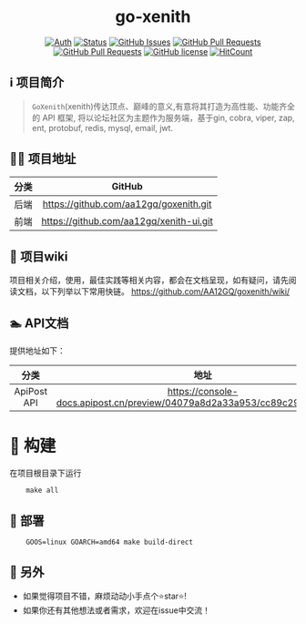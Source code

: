 <h1 align="center">go-xenith</h1>

<div align="center">

[![Auth](https://img.shields.io/badge/Auth-aa12gq-ff69b4)](https://github.com/aa12gq)
[![Status](https://img.shields.io/badge/status-active-success.svg)](https://github.com/aa12gq/goxenith)
[![GitHub Issues](https://img.shields.io/github/issues/aa12gq/goxenith.svg)](https://github.com/aa12gq/goxenith/issues)
[![GitHub Pull Requests](https://img.shields.io/github/issues-pr/aa12gq/goxenith)](https://github.com/aa12gq/goxenith/pulls)
[![GitHub Pull Requests](https://img.shields.io/github/stars/aa12gq/goxenith)](https://github.com/aa12gq/goxenith/stargazers)
[![GitHub license](https://img.shields.io/github/license/aa12gq/goxenith)](https://github.com/aa12gq/goxenith/blob/main/LICENSE)
[![HitCount](https://views.whatilearened.today/views/github/aa12gq/goxenith.svg)](https://github.com/aa12gq/goxenith)
</div>

## ℹ️ 项目简介

>`GoXenith`(xenith)传达顶点、巅峰的意义,有意将其打造为高性能、功能齐全的 API 框架, 将以论坛社区为主题作为服务端，基于gin, cobra, viper, zap, ent, protobuf, redis, mysql, email, jwt. 

## 👨‍💻 项目地址

|     分类      |                                    GitHub                                     |
|:-----------:|:-------------------------------------------------------------------------:|
| 后端 | https://github.com/aa12gq/goxenith.git | 
| 前端 | https://github.com/aa12gq/xenith-ui.git   |

## 🔗 项目wiki
项目相关介绍，使用，最佳实践等相关内容，都会在文档呈现，如有疑问，请先阅读文档，以下列举以下常用快链。
https://github.com/AA12GQ/goxenith/wiki/

## 🏊 API文档

提供地址如下：

|     分类      |                                    地址                                     |
|:-----------:|:-------------------------------------------------------------------------:|
| ApiPost API | https://console-docs.apipost.cn/preview/04079a8d2a33a953/cc89c293f2253c64 | 

# 👷 构建
在项目根目录下运行
```
    make all
```
## 🚀 部署

```
    GOOS=linux GOARCH=amd64 make build-direct
```

## 🤗 另外

- 如果觉得项目不错，麻烦动动小手点个⭐️star⭐️!
- 如果你还有其他想法或者需求，欢迎在issue中交流！